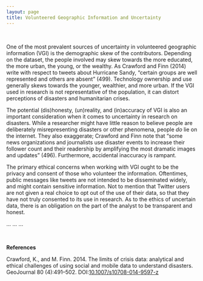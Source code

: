 ```yaml
---
layout: page
title: Volunteered Geographic Information and Uncertainty
---
```


&ensp;

One of the most prevalent sources of uncertainty in volunteered geographic information (VGI) is the demographic skew of the contributors. Depending on the dataset, the people involved may skew towards the more educated, the more urban, the young, or the wealthy. As Crawford and Finn (2014) write with respect to tweets about Hurricane Sandy, “certain groups are well represented and others are absent” (499). Technology ownership and use generally skews towards the younger, wealthier, and more urban. If the VGI used in research is not representative of the population, it can distort perceptions of disasters and humanitarian crises.

The potential (dis)honesty, (un)reality, and (in)accuracy of VGI is also an important consideration when it comes to uncertainty in research on disasters. While a researcher might have little reason to believe people are deliberately misrepresenting disasters or other phenomena, people *do* lie on the internet. They also exaggerate; Crawford and Finn note that “some news organizations and journalists use disaster events to increase their follower count and their readership by amplifying the most dramatic images and updates” (496). Furthermore, accidental inaccuracy is rampant.

The primary ethical concerns when working with VGI ought to be the privacy and consent of those who volunteer the information. Oftentimes, public messages like tweets are not intended to be disseminated widely, and might contain sensitive information. Not to mention that Twitter users are not given a real choice to opt out of the use of their data, so that they have not truly consented to its use in research. As to the ethics of uncertain data, there is an obligation on the part of the analyst to be transparent and honest.

...   ...   ...

&ensp;

**References**

Crawford, K., and M. Finn. 2014. The limits of crisis data: analytical and ethical challenges of using social and mobile data to understand disasters. GeoJournal 80 (4):491–502. DOI:[10.1007/s10708-014-9597-z](https://10.1007/s10708-014-9597-z)

&ensp;
